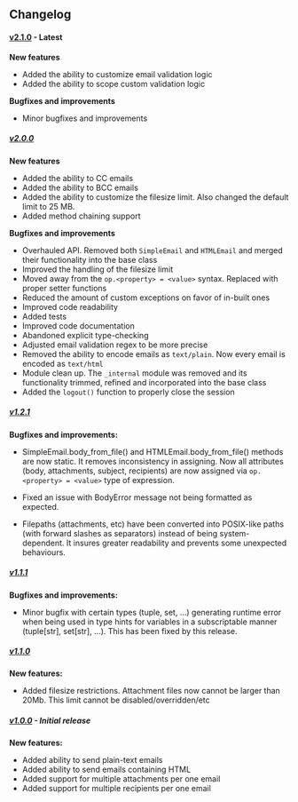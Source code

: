 ## Changelog

#### [v2.1.0](https://github.com/nickythelion/manokit/releases/tag/v2.1.0) - Latest
**New features**
- Added the ability to customize email validation logic
- Added the ability to scope custom validation logic

**Bugfixes and improvements**
- Minor bugfixes and improvements

##### [v2.0.0](https://github.com/nickythelion/manokit/releases/tag/v2.0.0)
**New features**
-   Added the ability to CC emails
-   Added the ability to BCC emails
-   Added the ability to customize the filesize limit. Also changed the default limit to 25 MB.
-   Added method chaining support

**Bugfixes and improvements**
-   Overhauled API. Removed both `SimpleEmail` and `HTMLEmail` and merged their functionality into the base class
-   Improved the handling of the filesize limit
-   Moved away from the `op.<property> = <value>` syntax. Replaced with proper setter functions
-   Reduced the amount of custom exceptions on favor of in-built ones
-   Improved code readability
-   Added tests
-   Improved code documentation
-   Abandoned explicit type-checking
-   Adjusted email validation regex to be more precise
-   Removed the ability to encode emails as `text/plain`. Now every email is encoded as `text/html`
-   Module clean up. The `_internal` module was removed and its functionality trimmed, refined and incorporated into the base class
-   Added the `logout()` function to properly close the session

##### [v1.2.1](https://github.com/nickythelion/manokit/releases/tag/v1.2.1)

**Bugfixes and improvements:**

-   SimpleEmail.body_from_file() and HTMLEmail.body_from_file() methods are now static. It removes inconsistency in assigning. Now all attributes (body, attachments, subject, recipients) are now assigned via `op.<property> = <value>` type of expression.

-   Fixed an issue with BodyError message not being formatted as expected.

-   Filepaths (attachments, etc) have been converted into POSIX-like paths (with forward slashes as separators) instead of being system-dependent. It insures greater readability and prevents some unexpected behaviours.

##### [v1.1.1](https://github.com/nickythelion/manokit/releases/tag/v1.1.1)

**Bugfixes and improvements:**

-   Minor bugfix with certain types (tuple, set, ...) generating runtime error when being used in type hints for variables in a subscriptable manner (tuple[str], set[str], ...). This has been fixed by this release.

##### [v1.1.0](https://github.com/nickythelion/manokit/releases/tag/v1.1.0)

**New features:**

-   Added filesize restrictions. Attachment files now cannot be larger than 20Mb. This limit cannot be disabled/overridden/etc

##### [v1.0.0](https://github.com/nickythelion/manokit/releases/tag/v1.0.0) - Initial release

**New features:**

-   Added ability to send plain-text emails
-   Added ability to send emails containing HTML
-   Added support for multiple attachments per one email
-   Added support for multiple recipients per one email
